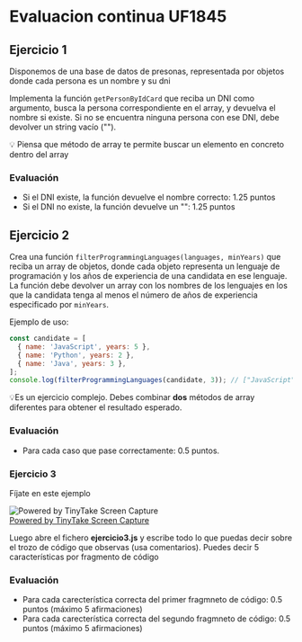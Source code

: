 # Evaluacion continua UF1845

## Ejercicio 1

Disponemos de una base de datos de presonas, representada por objetos donde cada persona es un nombre y su dni

Implementa la función `getPersonByIdCard` que reciba un DNI como argumento, busca la persona correspondiente en el array, y devuelva el nombre si existe. Si no se encuentra ninguna persona con ese DNI, debe devolver un string vacío ("").


💡 Piensa que método de array te permite buscar un elemento en concreto dentro del array

### Evaluación

- Si el DNI existe, la función devuelve el nombre correcto: 1.25 puntos
- Si el DNI no existe, la función devuelve un "": 1.25 puntos

## Ejercicio 2

Crea una función `filterProgrammingLanguages(languages, minYears)` que reciba un array de objetos, donde cada objeto representa un lenguaje de programación y los años de experiencia de una candidata en ese lenguaje. La función debe devolver un array con los nombres de los lenguajes en los que la candidata tenga al menos el número de años de experiencia especificado por `minYears`.

Ejemplo de uso:
```js
const candidate = [
  { name: 'JavaScript', years: 5 },
  { name: 'Python', years: 2 },
  { name: 'Java', years: 3 },
];
console.log(filterProgrammingLanguages(candidate, 3)); // ["JavaScript", "Java"]
```

💡Es un ejercicio complejo. Debes combinar **dos** métodos de array diferentes para obtener el resultado esperado.

### Evaluación

- Para cada caso que pase correctamente: 0.5 puntos.

### Ejercicio 3

Fíjate en este ejemplo

<img src="https://oscarm.tinytake.com/media/1783650?filename=1751364278277_TinyTake01-07-2025-12-04-35_638869610772624964.png&sub_type=thumbnail_preview&type=attachment&width=799&height=456" title="Powered by TinyTake Screen Capture"/><br><a href="https://www.tinytake.com">Powered by TinyTake Screen Capture</a>

Luego abre el fichero **ejercicio3.js** y escribe todo lo que puedas decir sobre el trozo de código que observas (usa comentarios). Puedes decir 5 características por fragmento de código

### Evaluación

- Para cada carecterística correcta del primer fragmneto de código: 0.5 puntos (máximo 5 afirmaciones)
- Para cada carecterística correcta del segundo fragmneto de código: 0.5 puntos (máximo 5 afirmaciones)